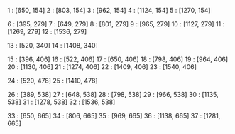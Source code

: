 1 : [650, 154]
2 : [803, 154]
3 : [962, 154]
4 : [1124, 154]
5 : [1270, 154]

6 : [395, 279]
7 : [649, 279]
8 : [801, 279]
9 : [965, 279]
10 : [1127, 279]
11 : [1269, 279]
12 : [1536, 279]

13 : [520, 340]
14 : [1408, 340]

15 : [396, 406]
16 : [522, 406]
17 : [650, 406]
18 : [798, 406]
19 : [964, 406]
20 : [1130, 406]
21 : [1274, 406]
22 : [1409, 406]
23 : [1540, 406]

24 : [520, 478]
25 : [1410, 478]

26 : [389, 538]
27 : [648, 538]
28 : [798, 538]
29 : [966, 538]
30 : [1135, 538]
31 : [1278, 538]
32 : [1536, 538]

33 : [650, 665]
34 : [806, 665]
35 : [969, 665]
36 : [1138, 665]
37 : [1281, 665]